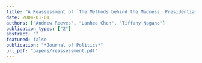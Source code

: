 ```yaml
---
title: "A Reassessment of `The Methods behind the Madness: Presidential Electoral College Strategies, 1988--1996'"
date: 2004-01-01
authors: ["Andrew Reeves", "Lanhee Chen", "Tiffany Nagano"]
publication_types: ["2"]
abstract: ""
featured: false
publication: "*Journal of Politics*"
url_pdf: "papers/reassessment.pdf"
---
```


